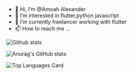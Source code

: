 - 👋 Hi, I’m @Amoah Alexander
- 👀 I’m interested in flutter,python javascript
- 🌱 I’m currently freelancer working with flutter
- 📫 How to reach me ...

<!---
Trinity6264/Trinity6264 is a ✨ special ✨ repository because its `README.md` (this file) appears on your GitHub profile.
You can click the Preview link to take a look at your changes.
--->

![Github stats](https://github-readme-stats.vercel.app/api?username=Trinity6264&theme=highcontrast&show_icons=true&count_private=true)

![Anurag's GitHub stats](https://github-readme-stats.vercel.app/api?username=Trinity6264&hide=contribs,prs)

![Top Languages Card](https://github-readme-stats.vercel.app/api/top-langs/?username=Trinity6264)
